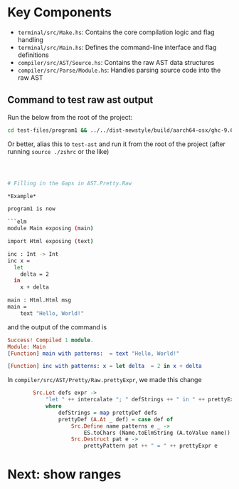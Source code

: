 # Key Components

- `terminal/src/Make.hs`: Contains the core compilation logic and flag handling
- `terminal/src/Main.hs`: Defines the command-line interface and flag definitions
- `compiler/src/AST/Source.hs`: Contains the raw AST data structures
- `compiler/src/Parse/Module.hs`: Handles parsing source code into the raw AST 

## Command to test raw ast output

Run the below from the root of the project:

```bash
cd test-files/program1 && ../../dist-newstyle/build/aarch64-osx/ghc-9.6.7/elm-0.19.1/x/elm/build/elm/elm make --raw-ast src/Main.elm && cd -
```

Or better, alias this to `test-ast` and run it from the root of the project (after running `source ./zshrc` or the like)

```bash



# Filling in the Gaps in AST.Pretty.Raw

*Example*

program1 is now

```elm
module Main exposing (main)

import Html exposing (text)

inc : Int -> Int
inc x =
  let
    delta = 2
  in
    x + delta

main : Html.Html msg
main =
    text "Hello, World!" 
```
and the output of the command is

```elm
Success! Compiled 1 module.
Module: Main
[Function] main with patterns:  = text "Hello, World!"

[Function] inc with patterns: x = let delta  = 2 in x + delta
```



In `compiler/src/AST/Pretty/Raw.prettyExpr`, we made this change

```haskell
        Src.Let defs expr ->
            "let " ++ intercalate "; " defStrings ++ " in " ++ prettyExpr expr
            where
                defStrings = map prettyDef defs
                prettyDef (A.At _ def) = case def of
                    Src.Define name patterns e _ ->
                        ES.toChars (Name.toElmString (A.toValue name)) ++ " " ++ unwords (map prettyPattern patterns) ++ " = " ++ prettyExpr e
                    Src.Destruct pat e ->
                        prettyPattern pat ++ " = " ++ prettyExpr e
```

# Next: show ranges
